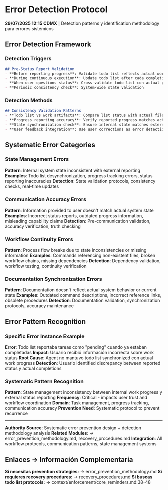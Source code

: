 # Error Detection Protocol

**29/07/2025 12:15 CDMX** | Detection patterns y identification methodology para errores sistémicos

## Error Detection Framework

### Detection Triggers
```markdown
## Pre-Status Report Validation
- **Before reporting progress**: Validate todo list reflects actual work state
- **During continuous execution**: Update todo list after cada completion
- **When user questions status**: Cross-validate todo list con actual progress
- **Periodic consistency check**: System-wide state validation
```

### Detection Methods
```markdown
## Consistency Validation Patterns
- **Todo list vs work artifacts**: Compare list status with actual files created/modified
- **Progress reporting accuracy**: Verify reported progress matches actual completion
- **State synchronization check**: Ensure internal state matches external reporting
- **User feedback integration**: Use user corrections as error detection signal
```

## Systematic Error Categories

### State Management Errors
**Pattern**: Internal system state inconsistent with external reporting
**Examples**: Todo list desynchronization, progress tracking errors, status reporting inaccuracies
**Detection**: State validation protocols, consistency checks, real-time updates

### Communication Accuracy Errors  
**Pattern**: Information provided to user doesn't match actual system state
**Examples**: Incorrect status reports, outdated progress information, misleading capability claims
**Detection**: Pre-communication validation, accuracy verification, truth checking

### Workflow Continuity Errors
**Pattern**: Process flow breaks due to state inconsistencies or missing information
**Examples**: Commands referencing non-existent files, broken workflow chains, missing dependencies
**Detection**: Dependency validation, workflow testing, continuity verification

### Documentation Synchronization Errors
**Pattern**: Documentation doesn't reflect actual system behavior or current state
**Examples**: Outdated command descriptions, incorrect reference links, obsolete procedures
**Detection**: Documentation validation, synchronization protocols, accuracy maintenance

## Error Pattern Recognition

### Specific Error Instance Example
**Error**: Todo list reportaba tareas como "pending" cuando ya estaban completadas
**Impact**: Usuario recibió información incorrecta sobre work status
**Root Cause**: Agent no mantuvo todo list synchronized con actual work progress
**Detection**: Usuario identified discrepancy between reported status y actual completions

### Systematic Pattern Recognition
**Pattern**: State management inconsistency between internal work progress y external status reporting
**Frequency**: Critical - impacts user trust and workflow coordination
**Domain**: Task management, progress tracking, communication accuracy
**Prevention Need**: Systematic protocol to prevent recurrence

---
**Authority Source**: Systematic error prevention design + detection methodology analysis
**Related Modules**: → error_prevention_methodology.md, recovery_procedures.md
**Integration**: All workflow protocols, communication patterns, state management systems

## Enlaces → Información Complementaria
**Si necesitas prevention strategies:** → error_prevention_methodology.md
**Si requieres recovery procedures:** → recovery_procedures.md
**Si buscas todo list protocols:** → context/enforcement/core_reminders.md:38-48